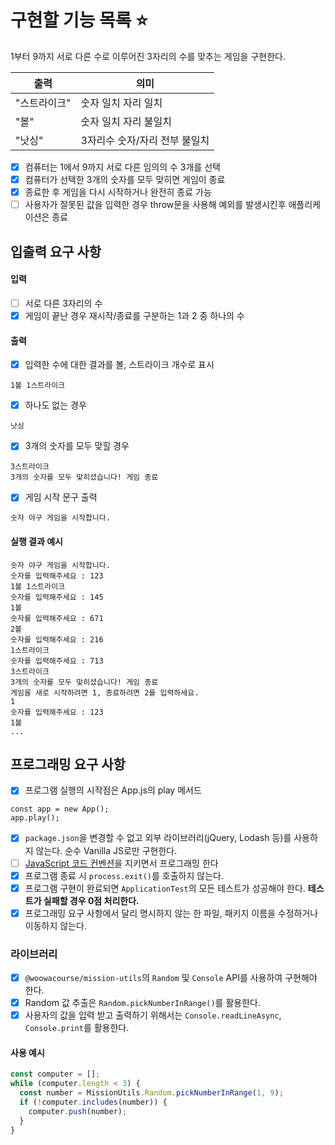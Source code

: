 # 구현할 기능 목록 ⭐️

1부터 9까지 서로 다른 수로 이루어진 3자리의 수를 맞추는 게임을 구현한다.

| 출력         | 의미                          |
| ------------ | ----------------------------- |
| "스트라이크" | 숫자 일치 자리 일치           |
| "볼"         | 숫자 일치 자리 불일치         |
| "낫싱"       | 3자리수 숫자/자리 전부 불일치 |

- [x] 컴퓨터는 1에서 9까지 서로 다른 임의의 수 3개를 선택
- [x] 컴퓨터가 선택한 3개의 숫자를 모두 맞히면 게임이 종료
- [x] 종료한 후 게임을 다시 시작하거나 완전히 종료 가능
- [ ] 사용자가 잘못된 값을 입력한 경우 throw문을 사용해 예외를 발생시킨후 애플리케이션은 종료

## 입출력 요구 사항

#### 입력

- [ ] 서로 다른 3자리의 수
- [x] 게임이 끝난 경우 재시작/종료를 구분하는 1과 2 중 하나의 수

#### 출력

- [x] 입력한 수에 대한 결과를 볼, 스트라이크 개수로 표시

```
1볼 1스트라이크
```

- [x] 하나도 없는 경우

```
낫싱
```

- [x] 3개의 숫자를 모두 맞힐 경우

```
3스트라이크
3개의 숫자를 모두 맞히셨습니다! 게임 종료
```

- [x] 게임 시작 문구 출력

```
숫자 야구 게임을 시작합니다.
```

#### 실행 결과 예시

```
숫자 야구 게임을 시작합니다.
숫자를 입력해주세요 : 123
1볼 1스트라이크
숫자를 입력해주세요 : 145
1볼
숫자를 입력해주세요 : 671
2볼
숫자를 입력해주세요 : 216
1스트라이크
숫자를 입력해주세요 : 713
3스트라이크
3개의 숫자를 모두 맞히셨습니다! 게임 종료
게임을 새로 시작하려면 1, 종료하려면 2를 입력하세요.
1
숫자를 입력해주세요 : 123
1볼
...
```

## 프로그래밍 요구 사항

- [x] 프로그램 실행의 시작점은 App.js의 play 메서드

```
const app = new App();
app.play();
```

- [x] `package.json`을 변경할 수 없고 외부 라이브러리(jQuery, Lodash 등)를 사용하지 않는다. 순수 Vanilla JS로만 구현한다.
- [ ] [JavaScript 코드 컨벤션](https://github.com/woowacourse/woowacourse-docs/tree/main/styleguide/javascript)을 지키면서 프로그래밍 한다
- [x] 프로그램 종료 시 `process.exit()`를 호출하지 않는다.
- [x] 프로그램 구현이 완료되면 `ApplicationTest`의 모든 테스트가 성공해야 한다. **테스트가 실패할 경우 0점 처리한다.**
- [x] 프로그래밍 요구 사항에서 달리 명시하지 않는 한 파일, 패키지 이름을 수정하거나 이동하지 않는다.

### 라이브러리

- [x] `@woowacourse/mission-utils`의 `Random` 및 `Console` API를 사용하여 구현해야 한다.
- [x] Random 값 추출은 `Random.pickNumberInRange()`를 활용한다.
- [x] 사용자의 값을 입력 받고 출력하기 위해서는 `Console.readLineAsync`, `Console.print`를 활용한다.

#### 사용 예시

```javascript
const computer = [];
while (computer.length < 3) {
  const number = MissionUtils.Random.pickNumberInRange(1, 9);
  if (!computer.includes(number)) {
    computer.push(number);
  }
}
```
